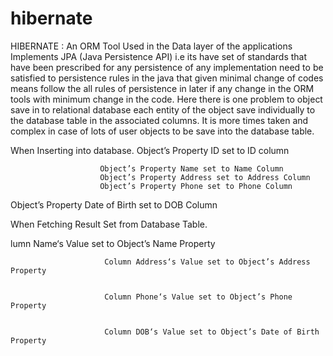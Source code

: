 # hibernate
HIBERNATE : An ORM Tool Used in the Data layer of the applications Implements JPA (Java Persistence API) i.e its have set of standards that have been prescribed for any persistence of any implementation need to be satisfied to persistence rules in the java that given minimal change of codes means follow the all rules of persistence in later if any change in the ORM tools with minimum change in the code.
Here there is one problem to object save in to relational database each entity of the object save individually to the database table in the associated columns. It is more times taken and complex in case of lots of user objects to be save into the database table.


When Inserting into database.
                        Object’s Property ID set to ID column

                        Object’s Property Name set to Name Column
                        Object’s Property Address set to Address Column
                        Object’s Property Phone set to Phone Column
Object’s Property Date of Birth set to DOB Column

When Fetching Result Set from Database Table.

lumn Name‘s Value set to Object’s Name Property
 

                         Column Address‘s Value set to Object’s Address Property
 

                         Column Phone‘s Value set to Object’s Phone Property
 

                         Column DOB‘s Value set to Object’s Date of Birth Property
 
